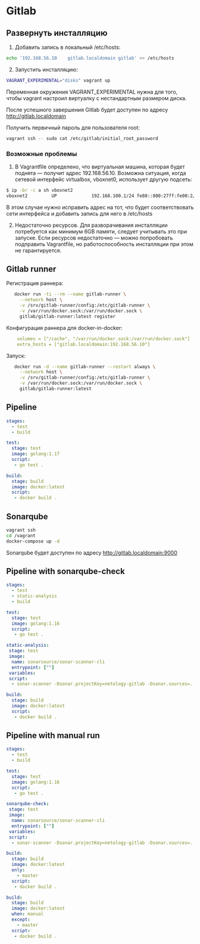 # Gitlab

## Развернуть инсталляцию

1. Добавить запись в локальный /etc/hosts:

```bash
echo '192.168.56.10    gitlab.localdomain gitlab' >> /etc/hosts
```

2. Запустить инсталляцию:

```bash
VAGRANT_EXPERIMENTAL="disks" vagrant up
```
Переменная окружения VAGRANT_EXPERIMENTAL нужна для того, чтобы vagrant настроил виртуалку с нестандартным размером диска.

После успешного завершения Gitlab будет доступен по адресу http://gitlab.localdomain

Получить первичный пароль для пользователя root:

```bash
vagrant ssh -- sudo cat /etc/gitlab/initial_root_password
```

### Возможные проблемы

1. В Vagrantfile определено, что виртуальная машина, которая будет поднята — получит адрес 192.168.56.10. Возможна ситуация, когда сетевой интерфейс virtualbox, vboxnet0, использует другую подсеть:

```bash
$ ip -br -c a sh vboxnet2
vboxnet2         UP             192.168.100.1/24 fe80::800:27ff:fe00:2/64
```

В этом случае нужно исправить адрес на тот, что будет соответствовать сети интерфейса и добавить запись для него в /etc/hosts

2. Недостаточно ресурсов. Для разворачивания инсталляции потребуется как минимум 6GB памяти, следует учитывать это при запуске. Если ресурсов недостаточно — можно попробовать подправить Vagrantfile, но работоспособность инсталляции при этом не гарантируется. 

## Gitlab runner

Регистрация раннера:
```bash
   docker run -ti --rm --name gitlab-runner \
     --network host \
     -v /srv/gitlab-runner/config:/etc/gitlab-runner \
     -v /var/run/docker.sock:/var/run/docker.sock \
     gitlab/gitlab-runner:latest register
```

Конфигурация раннера для docker-in-docker:
```yaml
    volumes = ["/cache", "/var/run/docker.sock:/var/run/docker.sock"]
    extra_hosts = ["gitlab.localdomain:192.168.56.10"]
```

Запуск:
```bash
   docker run -d --name gitlab-runner --restart always \
     --network host \
     -v /srv/gitlab-runner/config:/etc/gitlab-runner \
     -v /var/run/docker.sock:/var/run/docker.sock \
     gitlab/gitlab-runner:latest
```

## Pipeline

```yaml
stages:
  - test
  - build

test:
  stage: test
  image: golang:1.17
  script: 
   - go test .

build:
  stage: build
  image: docker:latest
  script:
   - docker build .
```

## Sonarqube

```bash
vagrant ssh
cd /vagrant
docker-compose up -d
```

Sonarqube будет доступен по адресу http://gitlab.localdomain:9000

## Pipeline with sonarqube-check

```yaml
stages:
  - test
  - static-analysis
  - build

test:
  stage: test
  image: golang:1.16
  script: 
   - go test .

static-analysis:
 stage: test
 image:
  name: sonarsource/sonar-scanner-cli
  entrypoint: [""]
 variables:
 script:
  - sonar-scanner -Dsonar.projectKey=netology-gitlab -Dsonar.sources=. -Dsonar.host.url=http://gitlab.localdomain:9000 -Dsonar.login=a778675a32f0d9d6455a3d502f4e2838e784994d

build:
  stage: build
  image: docker:latest
  script:
   - docker build .
```

## Pipeline with manual run

```yaml
stages:
  - test
  - build

test:
  stage: test
  image: golang:1.16
  script: 
   - go test .

sonarqube-check:
 stage: test
 image:
  name: sonarsource/sonar-scanner-cli
  entrypoint: [""]
 variables:
 script:
  - sonar-scanner -Dsonar.projectKey=netology-gitlab -Dsonar.sources=. -Dsonar.host.url=http://gitlab.localdomain:9000 -Dsonar.login=a778675a32f0d9d6455a3d502f4e2838e784994d

build:
  stage: build
  image: docker:latest
  only:
    - master
  script:
   - docker build .

build:
  stage: build
  image: docker:latest
  when: manual
  except:
    - master
  script:
   - docker build .
```
